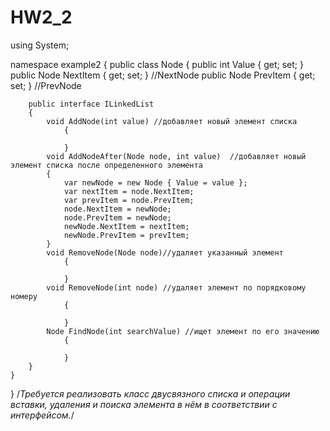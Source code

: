 # HW2_2

using System;

namespace example2
{
    public class Node
        {
        public int Value { get; set; }
        public Node NextItem { get; set; } //NextNode
        public Node PrevItem { get; set; } //PrevNode

        
        
        public interface ILinkedList
        {
            void AddNode(int value) //добавляет новый элемент списка
                { 

                }
            void AddNodeAfter(Node node, int value)  //добавляет новый элемент списка после определенного элемента
            {
                var newNode = new Node { Value = value }; 
                var nextItem = node.NextItem; 
                var prevItem = node.PrevItem;
                node.NextItem = newNode;
                node.PrevItem = newNode;
                newNode.NextItem = nextItem;
                newNode.PrevItem = prevItem;
            }
            void RemoveNode(Node node)//удаляет указанный элемент 
                {

                }
            void RemoveNode(int node) //удаляет элемент по порядковому номеру
                {

                }
            Node FindNode(int searchValue) //ищет элемент по его значению
                {
            
                }
        }
    }
}
/*Требуется реализовать класс двусвязного списка и операции
вставки, удаления и поиска элемента 
в нём в соответствии с интерфейсом.*/
